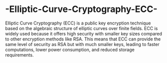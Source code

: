 # -Elliptic-Curve-Cryptography-ECC-
Elliptic Curve Cryptography (ECC) is a public key encryption technique based on the algebraic structure of elliptic curves over finite fields. ECC is widely used because it offers high security with smaller key sizes compared to other encryption methods like RSA. This means that ECC can provide the same level of security as RSA but with much smaller keys, leading to faster computations, lower power consumption, and reduced storage requirements.

